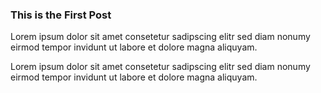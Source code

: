 <?juberblog
    Description: This is the first post.
?>

### This is the First Post

Lorem ipsum  dolor sit amet consetetur  sadipscing elitr sed diam  nonumy eirmod
tempor invidunt ut labore et dolore magna aliquyam.

Lorem ipsum  dolor sit amet consetetur  sadipscing elitr sed diam  nonumy eirmod
tempor invidunt ut labore et dolore magna aliquyam.


